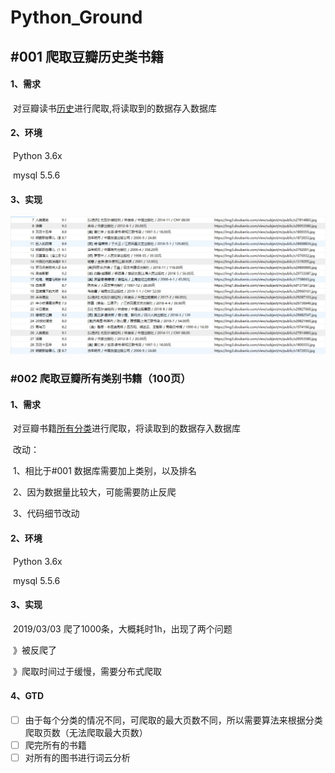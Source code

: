 # Python_Ground
## #001 爬取豆瓣历史类书籍

#### 1、需求

​	对豆瓣读书[历史](https://book.douban.com/tag/%E5%8E%86%E5%8F%B2)进行爬取,将读取到的数据存入数据库

#### 2、环境

​	Python 3.6x

​	mysql 5.5.6

#### 3、实现

![](https://github.com/coffeerr/Python_Ground/blob/master/%23001/%23001_1.JPG)

### #002 爬取豆瓣所有类别书籍（100页）

#### 1、需求

​	对豆瓣书籍[所有分类](https://book.douban.com/tag/?icn=index-nav)进行爬取，将读取到的数据存入数据库

​	改动：

​	 	1、相比于#001 数据库需要加上类别，以及排名

​		2、因为数据量比较大，可能需要防止反爬

​		3、代码细节改动

#### 2、环境

​	Python 3.6x

​	mysql 5.5.6

#### 3、实现

​	2019/03/03 爬了1000条，大概耗时1h，出现了两个问题

​			     》被反爬了

​			     》爬取时间过于缓慢，需要分布式爬取

#### 4、GTD

- [ ] 由于每个分类的情况不同，可爬取的最大页数不同，所以需要算法来根据分类爬取页数（无法爬取最大页数）
- [ ] 爬完所有的书籍
- [ ] 对所有的图书进行词云分析